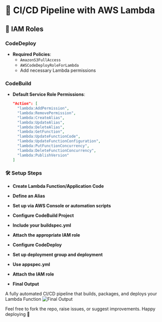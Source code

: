 # 🚀 CI/CD Pipeline with AWS Lambda

## 🔐 IAM Roles

### CodeDeploy
- **Required Policies**:
  - `AmazonS3FullAccess`
  - `AWSCodeDeployRoleForLambda`
  - Add necessary Lambda permissions

### CodeBuild
- **Default Service Role Permissions**:
  ```json
  "Action": [
    "lambda:AddPermission",
    "lambda:RemovePermission",
    "lambda:CreateAlias",
    "lambda:UpdateAlias",
    "lambda:DeleteAlias",
    "lambda:GetFunction",
    "lambda:UpdateFunctionCode",
    "lambda:UpdateFunctionConfiguration",
    "lambda:PutFunctionConcurrency",
    "lambda:DeleteFunctionConcurrency",
    "lambda:PublishVersion"
  ]
  
### 🛠️ Setup Steps
- **Create Lambda Function/Application Code**

- **Define an Alias**

- **Set up via AWS Console or automation scripts**

- **Configure CodeBuild Project**

- **Include your buildspec.yml**

- **Attach the appropriate IAM role**

- **Configure CodeDeploy**

- **Set up deployment group and deployment**

- **Use appspec.yml**

- **Attach the IAM role**

- **Final Output**

A fully automated CI/CD pipeline that builds, packages, and deploys your Lambda Function
![Final Output](/LambdaCICD.png)


Feel free to fork the repo, raise issues, or suggest improvements. Happy deploying 🚀


